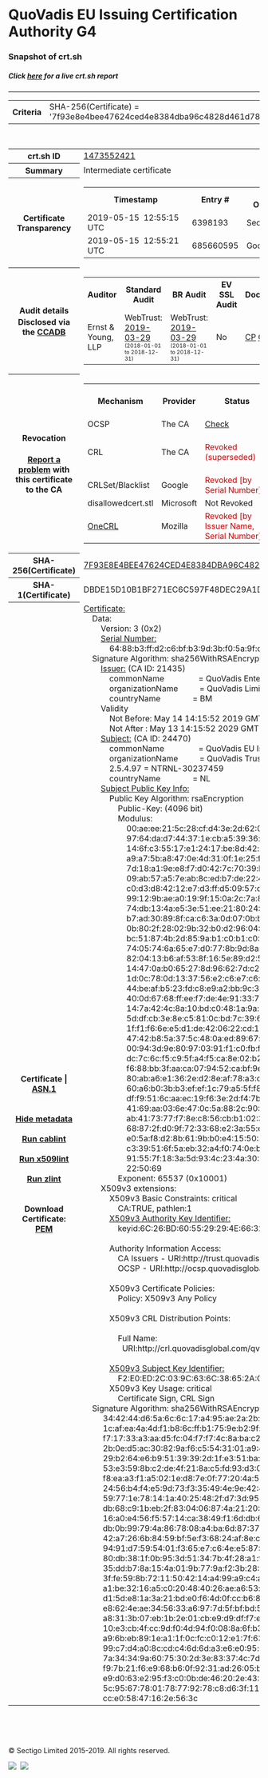 # QuoVadis EU Issuing Certification Authority G4
### Snapshot of crt.sh
##### Click [here](https://crt.sh/?q=7F93E8E4BEE47624CED4E8384DBA96C4828D461D787D0AE3EB316DE985D51C6C) for a live crt.sh report

---
<!DOCTYPE HTML PUBLIC "-//W3C//DTD HTML 4.0 Transitional//EN">
<HTML>

<BODY>

<TABLE>
  <TR>
    <TH class="outer">Criteria</TH>
    <TD class="outer">SHA-256(Certificate) = '7f93e8e4bee47624ced4e8384dba96c4828d461d787d0ae3eb316de985d51c6c'</TD>
  </TR>
</TABLE>
<BR>
<TABLE>
  <TR>
    <TH class="outer">crt.sh ID</TH>
    <TD class="outer"><A href="?id=1473552421">1473552421</A></TD>
  </TR>
  <TR>
    <TH class="outer">Summary</TH>
    <TD class="outer">Intermediate certificate</TD>
  </TR>
  <TR>
    <TH class="outer">Certificate<BR>Transparency</TH>
    <TD class="outer">
<TABLE class="options" style="margin-left:0px">
  <TR>
    <TH>Timestamp</TH>
    <TH>Entry #</TH>
    <TH>Log Operator</TH>
    <TH>Log URL</TH>
  </TR>
  <TR>
    <TD>2019-05-15&nbsp; <FONT class="small">12:55:15 UTC</FONT></TD>
    <TD>6398193</TD>
    <TD>Sectigo</TD>
    <TD>https://dodo.ct.comodo.com</TD>
  </TR>
  <TR>
    <TD>2019-05-15&nbsp; <FONT class="small">12:55:21 UTC</FONT></TD>
    <TD>685660595</TD>
    <TD>Google</TD>
    <TD>https://ct.googleapis.com/rocketeer</TD>
  </TR>
</TABLE>
    </TD>
  </TR>
  <TR>
    <TH class="outer">Audit details<BR>
      <DIV class="small" style="padding-top:3px">Disclosed via the
        <A href="//ccadb-public.secure.force.com/mozilla/PublicAllIntermediateCerts" target="_blank">CCADB</A></DIV>
    </TH>
    <TD class="outer">
<TABLE class="options" style="margin-left:0px">
  <TR>
    <TH>Auditor</TH>
    <TH>Standard Audit</TH>
    <TH>BR Audit</TH>
    <TH>EV SSL Audit</TH>
    <TH>Documents</TH>
    <TH>CCADB</TH>
    <TH>Root Owner / Certificate</TH>
  </TR>
  <TR>
    <TD style="vertical-align:middle">Ernst & Young, LLP</TD>
    <TD>WebTrust:
      <A href="https://www.cpacanada.ca/generichandlers/CPACHandler.ashx?attachmentid=227627" target="_blank">2019-03-29</A>
      <BR><FONT style="font-size:8pt">(2018-01-01 to 2018-12-31)</FONT></TD>
    <TD>WebTrust:
      <A href="https://www.cpacanada.ca/generichandlers/CPACHandler.ashx?attachmentid=227628" target="_blank">2019-03-29</A>
      <BR><FONT style="font-size:8pt">(2018-01-01 to 2018-12-31)</FONT></TD>
    <TD>No    <TD>
      <A href="https://www.quovadisglobal.com/~/media/Files/Repository/QV_RCA1_RCA3_CPCPS_V4_25.ashx" target="blank">CP</A>
      <A href="https://www.quovadisglobal.com/~/media/Files/Repository/QV_RCA2_CPCPS_v2.5.ashx" target="blank">CPS</A>
    </TD>
    <TD><A href="//ccadb.force.com/0011J00001OZJInQAP" target="_blank">0011J00001OZJInQAP</A></TD>
    <TD><A href="/?id=8564337">QuoVadis</A></TD>
  </TR>
</TABLE>
    </TD>
  </TR>
  <TR>
    <TH class="outer">Revocation<BR><BR>
      <DIV class="small" style="padding-top:3px"><A href="?id=1473552421&opt=problemreporting">Report a problem</A> with<BR>this certificate to the CA</DIV></TH>
    <TD class="outer">
      <TABLE class="options" style="margin-left:0px">
        <TR>
          <TH>Mechanism</TH>
          <TH>Provider</TH>
          <TH>Status</TH>
          <TH>Revocation Date</TH>
          <TH>Last Observed in CRL</TH>
          <TH>Last Checked <SPAN style="color:#CC0000;vertical-align:middle;font-size:70%;font-weight:normal">(Error)</SPAN></TH>
        </TR>
        <TR>
          <TD>OCSP</TD>
          <TD>The CA</TD>
          <TD><A href="?id=1473552421&opt=ocsp">Check</A></TD>
          <TD><SPAN style="color:#888888">?</SPAN></TD>
          <TD><SPAN style="color:#888888">n/a</SPAN></TD>
          <TD><SPAN style="color:#888888">?</SPAN></TD>
        </TR>
        <TR>
          <TD>CRL</TD>
          <TD>The CA</TD>
          <TD><SPAN style="color:#CC0000">Revoked (superseded)</SPAN></TD><TD>2019-10-15&nbsp; <FONT class="small">19:12:20 UTC</FONT></TD><TD>2019-12-04&nbsp; <FONT class="small">09:04:49 UTC</FONT></TD><TD>2019-12-04&nbsp; <FONT class="small">17:05:19 UTC</FONT></TD>
        </TR>
        <TR>
          <TD>CRLSet/Blacklist</TD>
          <TD>Google</TD>
          <TD><SPAN style="color:#CC0000">Revoked [by Serial Number]</SPAN></TD>
          <TD><SPAN style="color:#888888">n/a</SPAN></TD>
          <TD><SPAN style="color:#888888">n/a</SPAN></TD>
          <TD><SPAN style="color:#888888">n/a</SPAN></TD>
        </TR>
        <TR>
          <TD>disallowedcert.stl</TD>
          <TD>Microsoft</TD>
          <TD>Not Revoked</TD>
          <TD><SPAN style="color:#888888">n/a</SPAN></TD>
          <TD><SPAN style="color:#888888">n/a</SPAN></TD>
          <TD><SPAN style="color:#888888">n/a</SPAN></TD>
        </TR>
        <TR>
          <TD><A href="/mozilla-onecrl" target="_blank">OneCRL</A></TD>
          <TD>Mozilla</TD>
          <TD><SPAN style="color:#CC0000">Revoked [by Issuer Name, Serial Number]</SPAN></TD><TD><SPAN style="color:#888888">Unknown</SPAN></TD>
          <TD><SPAN style="color:#888888">n/a</SPAN></TD>
          <TD><SPAN style="color:#888888">n/a</SPAN></TD>
        </TR>
      </TABLE>
    </TD>
  </TR>
  <TR>
    <TH class="outer">SHA-256(Certificate)</TH>
    <TD class="outer"><A href="//censys.io/certificates/7f93e8e4bee47624ced4e8384dba96c4828d461d787d0ae3eb316de985d51c6c">7F93E8E4BEE47624CED4E8384DBA96C4828D461D787D0AE3EB316DE985D51C6C</A></TD>
  </TR>
  <TR>
    <TH class="outer">SHA-1(Certificate)</TH>
    <TD class="outer">DBDE15D10B1BF271EC6C597F48DEC29A1D54D878</TD>
  </TR>
  <TR>
    <TH class="outer">Certificate | <A href="?asn1=1473552421">ASN.1</A>
      <SPAN class="small"><BR>
      <BR><BR><A href="?id=1473552421&opt=nometadata">Hide metadata</A>
      <BR><BR><A href="?id=1473552421&opt=cablint">Run cablint</A>
      <BR><BR><A href="?id=1473552421&opt=x509lint">Run x509lint</A>
      <BR><BR><A href="?id=1473552421&opt=zlint">Run zlint</A>
      <BR><BR><BR>Download Certificate: <A href="?d=1473552421">PEM</A>
      </SPAN>
    </TH>
    <TD class="text"><A href="?d=1473552421">Certificate:</A><BR>&nbsp;&nbsp;&nbsp;&nbsp;Data:<BR>&nbsp;&nbsp;&nbsp;&nbsp;&nbsp;&nbsp;&nbsp;&nbsp;Version:&nbsp;3&nbsp;(0x2)<BR>&nbsp;&nbsp;&nbsp;&nbsp;&nbsp;&nbsp;&nbsp;&nbsp;<A href="?serial=6488b3ffd2c6bfb39d3bf05a9fc054500a8d7723">Serial&nbsp;Number:</A><BR>&nbsp;&nbsp;&nbsp;&nbsp;&nbsp;&nbsp;&nbsp;&nbsp;&nbsp;&nbsp;&nbsp;&nbsp;64:88:b3:ff:d2:c6:bf:b3:9d:3b:f0:5a:9f:c0:54:50:0a:8d:77:23<BR>&nbsp;&nbsp;&nbsp;&nbsp;Signature&nbsp;Algorithm:&nbsp;sha256WithRSAEncryption<BR>&nbsp;&nbsp;&nbsp;&nbsp;&nbsp;&nbsp;&nbsp;&nbsp;<A href="?caid=21435">Issuer:</A> <SPAN class="small">(CA ID: 21435)</SPAN><BR>&nbsp;&nbsp;&nbsp;&nbsp;&nbsp;&nbsp;&nbsp;&nbsp;&nbsp;&nbsp;&nbsp;&nbsp;commonName&nbsp;&nbsp;&nbsp;&nbsp;&nbsp;&nbsp;&nbsp;&nbsp;&nbsp;&nbsp;&nbsp;&nbsp;&nbsp;&nbsp;&nbsp;&nbsp;=&nbsp;QuoVadis&nbsp;Enterprise&nbsp;Trust&nbsp;CA&nbsp;1&nbsp;G3<BR>&nbsp;&nbsp;&nbsp;&nbsp;&nbsp;&nbsp;&nbsp;&nbsp;&nbsp;&nbsp;&nbsp;&nbsp;organizationName&nbsp;&nbsp;&nbsp;&nbsp;&nbsp;&nbsp;&nbsp;&nbsp;&nbsp;&nbsp;=&nbsp;QuoVadis&nbsp;Limited<BR>&nbsp;&nbsp;&nbsp;&nbsp;&nbsp;&nbsp;&nbsp;&nbsp;&nbsp;&nbsp;&nbsp;&nbsp;countryName&nbsp;&nbsp;&nbsp;&nbsp;&nbsp;&nbsp;&nbsp;&nbsp;&nbsp;&nbsp;&nbsp;&nbsp;&nbsp;&nbsp;&nbsp;=&nbsp;BM<BR>&nbsp;&nbsp;&nbsp;&nbsp;&nbsp;&nbsp;&nbsp;&nbsp;Validity<BR>&nbsp;&nbsp;&nbsp;&nbsp;&nbsp;&nbsp;&nbsp;&nbsp;&nbsp;&nbsp;&nbsp;&nbsp;Not&nbsp;Before:&nbsp;May&nbsp;14&nbsp;14:15:52&nbsp;2019&nbsp;GMT<BR>&nbsp;&nbsp;&nbsp;&nbsp;&nbsp;&nbsp;&nbsp;&nbsp;&nbsp;&nbsp;&nbsp;&nbsp;Not&nbsp;After&nbsp;:&nbsp;May&nbsp;13&nbsp;14:15:52&nbsp;2029&nbsp;GMT<BR>&nbsp;&nbsp;&nbsp;&nbsp;&nbsp;&nbsp;&nbsp;&nbsp;<A href="?caid=24470">Subject:</A> <SPAN class="small">(CA ID: 24470)</SPAN><BR>&nbsp;&nbsp;&nbsp;&nbsp;&nbsp;&nbsp;&nbsp;&nbsp;&nbsp;&nbsp;&nbsp;&nbsp;commonName&nbsp;&nbsp;&nbsp;&nbsp;&nbsp;&nbsp;&nbsp;&nbsp;&nbsp;&nbsp;&nbsp;&nbsp;&nbsp;&nbsp;&nbsp;&nbsp;=&nbsp;QuoVadis&nbsp;EU&nbsp;Issuing&nbsp;Certification&nbsp;Authority&nbsp;G4<BR>&nbsp;&nbsp;&nbsp;&nbsp;&nbsp;&nbsp;&nbsp;&nbsp;&nbsp;&nbsp;&nbsp;&nbsp;organizationName&nbsp;&nbsp;&nbsp;&nbsp;&nbsp;&nbsp;&nbsp;&nbsp;&nbsp;&nbsp;=&nbsp;QuoVadis&nbsp;Trustlink&nbsp;B.V.<BR>&nbsp;&nbsp;&nbsp;&nbsp;&nbsp;&nbsp;&nbsp;&nbsp;&nbsp;&nbsp;&nbsp;&nbsp;2.5.4.97&nbsp;=&nbsp;NTRNL-30237459<BR>&nbsp;&nbsp;&nbsp;&nbsp;&nbsp;&nbsp;&nbsp;&nbsp;&nbsp;&nbsp;&nbsp;&nbsp;countryName&nbsp;&nbsp;&nbsp;&nbsp;&nbsp;&nbsp;&nbsp;&nbsp;&nbsp;&nbsp;&nbsp;&nbsp;&nbsp;&nbsp;&nbsp;=&nbsp;NL<BR>&nbsp;&nbsp;&nbsp;&nbsp;&nbsp;&nbsp;&nbsp;&nbsp;<A href="?spkisha256=37837317bcdb1d42c5922dc24bc3ce8559d456f9c434eb3b7103bffef1ac5772">Subject&nbsp;Public&nbsp;Key&nbsp;Info:</A><BR>&nbsp;&nbsp;&nbsp;&nbsp;&nbsp;&nbsp;&nbsp;&nbsp;&nbsp;&nbsp;&nbsp;&nbsp;Public&nbsp;Key&nbsp;Algorithm:&nbsp;rsaEncryption<BR>&nbsp;&nbsp;&nbsp;&nbsp;&nbsp;&nbsp;&nbsp;&nbsp;&nbsp;&nbsp;&nbsp;&nbsp;&nbsp;&nbsp;&nbsp;&nbsp;Public-Key:&nbsp;(4096&nbsp;bit)<BR>&nbsp;&nbsp;&nbsp;&nbsp;&nbsp;&nbsp;&nbsp;&nbsp;&nbsp;&nbsp;&nbsp;&nbsp;&nbsp;&nbsp;&nbsp;&nbsp;Modulus:<BR>&nbsp;&nbsp;&nbsp;&nbsp;&nbsp;&nbsp;&nbsp;&nbsp;&nbsp;&nbsp;&nbsp;&nbsp;&nbsp;&nbsp;&nbsp;&nbsp;&nbsp;&nbsp;&nbsp;&nbsp;00:ae:ee:21:5c:28:cf:d4:3e:2d:62:0a:50:1e:75:<BR>&nbsp;&nbsp;&nbsp;&nbsp;&nbsp;&nbsp;&nbsp;&nbsp;&nbsp;&nbsp;&nbsp;&nbsp;&nbsp;&nbsp;&nbsp;&nbsp;&nbsp;&nbsp;&nbsp;&nbsp;97:64:da:d7:44:37:1e:cb:a5:39:36:a7:69:25:c1:<BR>&nbsp;&nbsp;&nbsp;&nbsp;&nbsp;&nbsp;&nbsp;&nbsp;&nbsp;&nbsp;&nbsp;&nbsp;&nbsp;&nbsp;&nbsp;&nbsp;&nbsp;&nbsp;&nbsp;&nbsp;14:6f:c3:55:17:e1:24:17:be:8d:42:df:f2:e8:0e:<BR>&nbsp;&nbsp;&nbsp;&nbsp;&nbsp;&nbsp;&nbsp;&nbsp;&nbsp;&nbsp;&nbsp;&nbsp;&nbsp;&nbsp;&nbsp;&nbsp;&nbsp;&nbsp;&nbsp;&nbsp;a9:a7:5b:a8:47:0e:4d:31:0f:1e:25:fa:dd:27:fb:<BR>&nbsp;&nbsp;&nbsp;&nbsp;&nbsp;&nbsp;&nbsp;&nbsp;&nbsp;&nbsp;&nbsp;&nbsp;&nbsp;&nbsp;&nbsp;&nbsp;&nbsp;&nbsp;&nbsp;&nbsp;7d:18:a1:9e:e8:f7:d0:42:7c:70:39:b0:11:a0:e0:<BR>&nbsp;&nbsp;&nbsp;&nbsp;&nbsp;&nbsp;&nbsp;&nbsp;&nbsp;&nbsp;&nbsp;&nbsp;&nbsp;&nbsp;&nbsp;&nbsp;&nbsp;&nbsp;&nbsp;&nbsp;09:ab:57:a5:7e:ab:8c:ed:b7:de:22:40:a0:57:60:<BR>&nbsp;&nbsp;&nbsp;&nbsp;&nbsp;&nbsp;&nbsp;&nbsp;&nbsp;&nbsp;&nbsp;&nbsp;&nbsp;&nbsp;&nbsp;&nbsp;&nbsp;&nbsp;&nbsp;&nbsp;c0:d3:d8:42:12:e7:d3:ff:d5:09:57:ca:50:86:63:<BR>&nbsp;&nbsp;&nbsp;&nbsp;&nbsp;&nbsp;&nbsp;&nbsp;&nbsp;&nbsp;&nbsp;&nbsp;&nbsp;&nbsp;&nbsp;&nbsp;&nbsp;&nbsp;&nbsp;&nbsp;99:12:9b:ae:a0:19:9f:15:0a:2c:7a:85:64:65:de:<BR>&nbsp;&nbsp;&nbsp;&nbsp;&nbsp;&nbsp;&nbsp;&nbsp;&nbsp;&nbsp;&nbsp;&nbsp;&nbsp;&nbsp;&nbsp;&nbsp;&nbsp;&nbsp;&nbsp;&nbsp;74:db:13:4a:e5:3e:51:ee:21:80:24:8a:e7:5e:ce:<BR>&nbsp;&nbsp;&nbsp;&nbsp;&nbsp;&nbsp;&nbsp;&nbsp;&nbsp;&nbsp;&nbsp;&nbsp;&nbsp;&nbsp;&nbsp;&nbsp;&nbsp;&nbsp;&nbsp;&nbsp;b7:ad:30:89:8f:ca:c6:3a:0d:07:0b:bd:c7:58:a0:<BR>&nbsp;&nbsp;&nbsp;&nbsp;&nbsp;&nbsp;&nbsp;&nbsp;&nbsp;&nbsp;&nbsp;&nbsp;&nbsp;&nbsp;&nbsp;&nbsp;&nbsp;&nbsp;&nbsp;&nbsp;0b:80:2f:28:02:9b:32:b0:d2:96:04:5c:5a:86:04:<BR>&nbsp;&nbsp;&nbsp;&nbsp;&nbsp;&nbsp;&nbsp;&nbsp;&nbsp;&nbsp;&nbsp;&nbsp;&nbsp;&nbsp;&nbsp;&nbsp;&nbsp;&nbsp;&nbsp;&nbsp;bc:51:87:4b:2d:85:9a:b1:c0:b1:c0:29:d1:7e:ad:<BR>&nbsp;&nbsp;&nbsp;&nbsp;&nbsp;&nbsp;&nbsp;&nbsp;&nbsp;&nbsp;&nbsp;&nbsp;&nbsp;&nbsp;&nbsp;&nbsp;&nbsp;&nbsp;&nbsp;&nbsp;74:05:74:6a:65:e7:d0:77:8b:9d:8a:12:53:70:aa:<BR>&nbsp;&nbsp;&nbsp;&nbsp;&nbsp;&nbsp;&nbsp;&nbsp;&nbsp;&nbsp;&nbsp;&nbsp;&nbsp;&nbsp;&nbsp;&nbsp;&nbsp;&nbsp;&nbsp;&nbsp;82:04:13:b6:af:53:8f:16:5e:89:d2:53:0d:d6:97:<BR>&nbsp;&nbsp;&nbsp;&nbsp;&nbsp;&nbsp;&nbsp;&nbsp;&nbsp;&nbsp;&nbsp;&nbsp;&nbsp;&nbsp;&nbsp;&nbsp;&nbsp;&nbsp;&nbsp;&nbsp;14:47:0a:b0:65:27:8d:96:62:7d:c2:df:ac:97:f0:<BR>&nbsp;&nbsp;&nbsp;&nbsp;&nbsp;&nbsp;&nbsp;&nbsp;&nbsp;&nbsp;&nbsp;&nbsp;&nbsp;&nbsp;&nbsp;&nbsp;&nbsp;&nbsp;&nbsp;&nbsp;1d:0c:78:0d:13:37:56:e2:c6:e7:c6:f4:2f:e1:04:<BR>&nbsp;&nbsp;&nbsp;&nbsp;&nbsp;&nbsp;&nbsp;&nbsp;&nbsp;&nbsp;&nbsp;&nbsp;&nbsp;&nbsp;&nbsp;&nbsp;&nbsp;&nbsp;&nbsp;&nbsp;44:be:af:b5:23:fd:c8:e9:a2:bb:9c:31:d6:e0:3e:<BR>&nbsp;&nbsp;&nbsp;&nbsp;&nbsp;&nbsp;&nbsp;&nbsp;&nbsp;&nbsp;&nbsp;&nbsp;&nbsp;&nbsp;&nbsp;&nbsp;&nbsp;&nbsp;&nbsp;&nbsp;40:0d:67:68:ff:ee:f7:de:4e:91:33:70:88:c9:ee:<BR>&nbsp;&nbsp;&nbsp;&nbsp;&nbsp;&nbsp;&nbsp;&nbsp;&nbsp;&nbsp;&nbsp;&nbsp;&nbsp;&nbsp;&nbsp;&nbsp;&nbsp;&nbsp;&nbsp;&nbsp;14:7a:42:4c:8a:10:bd:c0:48:1a:9a:4a:15:b5:40:<BR>&nbsp;&nbsp;&nbsp;&nbsp;&nbsp;&nbsp;&nbsp;&nbsp;&nbsp;&nbsp;&nbsp;&nbsp;&nbsp;&nbsp;&nbsp;&nbsp;&nbsp;&nbsp;&nbsp;&nbsp;5d:df:cb:3e:8e:c5:81:0c:bd:7c:39:65:59:eb:52:<BR>&nbsp;&nbsp;&nbsp;&nbsp;&nbsp;&nbsp;&nbsp;&nbsp;&nbsp;&nbsp;&nbsp;&nbsp;&nbsp;&nbsp;&nbsp;&nbsp;&nbsp;&nbsp;&nbsp;&nbsp;1f:f1:f6:6e:e5:d1:de:42:06:22:cd:1d:aa:8d:ab:<BR>&nbsp;&nbsp;&nbsp;&nbsp;&nbsp;&nbsp;&nbsp;&nbsp;&nbsp;&nbsp;&nbsp;&nbsp;&nbsp;&nbsp;&nbsp;&nbsp;&nbsp;&nbsp;&nbsp;&nbsp;47:42:b8:5a:37:5c:48:0a:ed:89:67:c7:da:6c:ee:<BR>&nbsp;&nbsp;&nbsp;&nbsp;&nbsp;&nbsp;&nbsp;&nbsp;&nbsp;&nbsp;&nbsp;&nbsp;&nbsp;&nbsp;&nbsp;&nbsp;&nbsp;&nbsp;&nbsp;&nbsp;00:94:3d:9e:80:97:03:91:f1:c0:fb:fb:b8:7c:27:<BR>&nbsp;&nbsp;&nbsp;&nbsp;&nbsp;&nbsp;&nbsp;&nbsp;&nbsp;&nbsp;&nbsp;&nbsp;&nbsp;&nbsp;&nbsp;&nbsp;&nbsp;&nbsp;&nbsp;&nbsp;dc:7c:6c:f5:c9:5f:a4:f5:ca:8e:02:b2:bc:e3:f0:<BR>&nbsp;&nbsp;&nbsp;&nbsp;&nbsp;&nbsp;&nbsp;&nbsp;&nbsp;&nbsp;&nbsp;&nbsp;&nbsp;&nbsp;&nbsp;&nbsp;&nbsp;&nbsp;&nbsp;&nbsp;f6:88:bb:3f:aa:ca:07:94:52:ca:bf:9e:fa:21:ff:<BR>&nbsp;&nbsp;&nbsp;&nbsp;&nbsp;&nbsp;&nbsp;&nbsp;&nbsp;&nbsp;&nbsp;&nbsp;&nbsp;&nbsp;&nbsp;&nbsp;&nbsp;&nbsp;&nbsp;&nbsp;80:ab:a6:e1:36:2e:d2:8e:af:78:a3:dc:fd:e9:35:<BR>&nbsp;&nbsp;&nbsp;&nbsp;&nbsp;&nbsp;&nbsp;&nbsp;&nbsp;&nbsp;&nbsp;&nbsp;&nbsp;&nbsp;&nbsp;&nbsp;&nbsp;&nbsp;&nbsp;&nbsp;60:a6:b0:3b:b3:ef:ef:1c:79:a5:5f:f8:c2:97:d2:<BR>&nbsp;&nbsp;&nbsp;&nbsp;&nbsp;&nbsp;&nbsp;&nbsp;&nbsp;&nbsp;&nbsp;&nbsp;&nbsp;&nbsp;&nbsp;&nbsp;&nbsp;&nbsp;&nbsp;&nbsp;df:f9:51:6c:aa:ec:19:f6:3e:2d:f4:7b:0b:57:5a:<BR>&nbsp;&nbsp;&nbsp;&nbsp;&nbsp;&nbsp;&nbsp;&nbsp;&nbsp;&nbsp;&nbsp;&nbsp;&nbsp;&nbsp;&nbsp;&nbsp;&nbsp;&nbsp;&nbsp;&nbsp;41:69:aa:03:6e:47:0c:5a:88:2c:90:55:e1:0f:88:<BR>&nbsp;&nbsp;&nbsp;&nbsp;&nbsp;&nbsp;&nbsp;&nbsp;&nbsp;&nbsp;&nbsp;&nbsp;&nbsp;&nbsp;&nbsp;&nbsp;&nbsp;&nbsp;&nbsp;&nbsp;ab:41:73:77:f7:8e:c8:56:cb:b1:02:30:e7:73:73:<BR>&nbsp;&nbsp;&nbsp;&nbsp;&nbsp;&nbsp;&nbsp;&nbsp;&nbsp;&nbsp;&nbsp;&nbsp;&nbsp;&nbsp;&nbsp;&nbsp;&nbsp;&nbsp;&nbsp;&nbsp;68:87:2f:d0:9f:72:33:68:e2:3a:55:ee:e2:41:77:<BR>&nbsp;&nbsp;&nbsp;&nbsp;&nbsp;&nbsp;&nbsp;&nbsp;&nbsp;&nbsp;&nbsp;&nbsp;&nbsp;&nbsp;&nbsp;&nbsp;&nbsp;&nbsp;&nbsp;&nbsp;e0:5a:f8:d2:8b:61:9b:b0:e4:15:50:10:dc:39:49:<BR>&nbsp;&nbsp;&nbsp;&nbsp;&nbsp;&nbsp;&nbsp;&nbsp;&nbsp;&nbsp;&nbsp;&nbsp;&nbsp;&nbsp;&nbsp;&nbsp;&nbsp;&nbsp;&nbsp;&nbsp;c3:39:51:6f:5a:eb:32:a4:f0:74:0e:b4:f1:e7:78:<BR>&nbsp;&nbsp;&nbsp;&nbsp;&nbsp;&nbsp;&nbsp;&nbsp;&nbsp;&nbsp;&nbsp;&nbsp;&nbsp;&nbsp;&nbsp;&nbsp;&nbsp;&nbsp;&nbsp;&nbsp;91:55:7f:18:3a:5d:93:4c:23:4a:30:02:77:31:62:<BR>&nbsp;&nbsp;&nbsp;&nbsp;&nbsp;&nbsp;&nbsp;&nbsp;&nbsp;&nbsp;&nbsp;&nbsp;&nbsp;&nbsp;&nbsp;&nbsp;&nbsp;&nbsp;&nbsp;&nbsp;22:50:69<BR>&nbsp;&nbsp;&nbsp;&nbsp;&nbsp;&nbsp;&nbsp;&nbsp;&nbsp;&nbsp;&nbsp;&nbsp;&nbsp;&nbsp;&nbsp;&nbsp;Exponent:&nbsp;65537&nbsp;(0x10001)<BR>&nbsp;&nbsp;&nbsp;&nbsp;&nbsp;&nbsp;&nbsp;&nbsp;X509v3&nbsp;extensions:<BR>&nbsp;&nbsp;&nbsp;&nbsp;&nbsp;&nbsp;&nbsp;&nbsp;&nbsp;&nbsp;&nbsp;&nbsp;X509v3&nbsp;Basic&nbsp;Constraints:&nbsp;critical<BR>&nbsp;&nbsp;&nbsp;&nbsp;&nbsp;&nbsp;&nbsp;&nbsp;&nbsp;&nbsp;&nbsp;&nbsp;&nbsp;&nbsp;&nbsp;&nbsp;CA:TRUE,&nbsp;pathlen:1<BR>&nbsp;&nbsp;&nbsp;&nbsp;&nbsp;&nbsp;&nbsp;&nbsp;&nbsp;&nbsp;&nbsp;&nbsp;<A href="?ski=6c26bd605529294e663207a0ff638b835a4b34c6">X509v3&nbsp;Authority&nbsp;Key&nbsp;Identifier:</A><BR>&nbsp;&nbsp;&nbsp;&nbsp;&nbsp;&nbsp;&nbsp;&nbsp;&nbsp;&nbsp;&nbsp;&nbsp;&nbsp;&nbsp;&nbsp;&nbsp;keyid:6C:26:BD:60:55:29:29:4E:66:32:07:A0:FF:63:8B:83:5A:4B:34:C6<BR><BR>&nbsp;&nbsp;&nbsp;&nbsp;&nbsp;&nbsp;&nbsp;&nbsp;&nbsp;&nbsp;&nbsp;&nbsp;Authority&nbsp;Information&nbsp;Access:&nbsp;<BR>&nbsp;&nbsp;&nbsp;&nbsp;&nbsp;&nbsp;&nbsp;&nbsp;&nbsp;&nbsp;&nbsp;&nbsp;&nbsp;&nbsp;&nbsp;&nbsp;CA&nbsp;Issuers&nbsp;-&nbsp;URI:http://trust.quovadisglobal.com/qventca1g3.crt<BR>&nbsp;&nbsp;&nbsp;&nbsp;&nbsp;&nbsp;&nbsp;&nbsp;&nbsp;&nbsp;&nbsp;&nbsp;&nbsp;&nbsp;&nbsp;&nbsp;OCSP&nbsp;-&nbsp;URI:http://ocsp.quovadisglobal.com<BR><BR>&nbsp;&nbsp;&nbsp;&nbsp;&nbsp;&nbsp;&nbsp;&nbsp;&nbsp;&nbsp;&nbsp;&nbsp;X509v3&nbsp;Certificate&nbsp;Policies:&nbsp;<BR>&nbsp;&nbsp;&nbsp;&nbsp;&nbsp;&nbsp;&nbsp;&nbsp;&nbsp;&nbsp;&nbsp;&nbsp;&nbsp;&nbsp;&nbsp;&nbsp;Policy:&nbsp;X509v3&nbsp;Any&nbsp;Policy<BR><BR>&nbsp;&nbsp;&nbsp;&nbsp;&nbsp;&nbsp;&nbsp;&nbsp;&nbsp;&nbsp;&nbsp;&nbsp;X509v3&nbsp;CRL&nbsp;Distribution&nbsp;Points:&nbsp;<BR><BR>&nbsp;&nbsp;&nbsp;&nbsp;&nbsp;&nbsp;&nbsp;&nbsp;&nbsp;&nbsp;&nbsp;&nbsp;&nbsp;&nbsp;&nbsp;&nbsp;Full&nbsp;Name:<BR>&nbsp;&nbsp;&nbsp;&nbsp;&nbsp;&nbsp;&nbsp;&nbsp;&nbsp;&nbsp;&nbsp;&nbsp;&nbsp;&nbsp;&nbsp;&nbsp;&nbsp;&nbsp;URI:http://crl.quovadisglobal.com/qventca1g3.crl<BR><BR>&nbsp;&nbsp;&nbsp;&nbsp;&nbsp;&nbsp;&nbsp;&nbsp;&nbsp;&nbsp;&nbsp;&nbsp;<A href="?ski=f2e0ed2c039c636c38652ac7e45f4a3a4b678d88">X509v3&nbsp;Subject&nbsp;Key&nbsp;Identifier:</A><BR>&nbsp;&nbsp;&nbsp;&nbsp;&nbsp;&nbsp;&nbsp;&nbsp;&nbsp;&nbsp;&nbsp;&nbsp;&nbsp;&nbsp;&nbsp;&nbsp;F2:E0:ED:2C:03:9C:63:6C:38:65:2A:C7:E4:5F:4A:3A:4B:67:8D:88<BR>&nbsp;&nbsp;&nbsp;&nbsp;&nbsp;&nbsp;&nbsp;&nbsp;&nbsp;&nbsp;&nbsp;&nbsp;X509v3&nbsp;Key&nbsp;Usage:&nbsp;critical<BR>&nbsp;&nbsp;&nbsp;&nbsp;&nbsp;&nbsp;&nbsp;&nbsp;&nbsp;&nbsp;&nbsp;&nbsp;&nbsp;&nbsp;&nbsp;&nbsp;Certificate&nbsp;Sign,&nbsp;CRL&nbsp;Sign<BR>&nbsp;&nbsp;&nbsp;&nbsp;Signature&nbsp;Algorithm:&nbsp;sha256WithRSAEncryption<BR>&nbsp;&nbsp;&nbsp;&nbsp;&nbsp;&nbsp;&nbsp;&nbsp;&nbsp;34:42:44:d6:5a:6c:6c:17:a4:95:ae:2a:2b:33:45:c8:c4:5f:<BR>&nbsp;&nbsp;&nbsp;&nbsp;&nbsp;&nbsp;&nbsp;&nbsp;&nbsp;1c:af:ea:4a:4d:f1:b8:6c:ff:b1:75:9e:b2:9f:e4:f2:37:6b:<BR>&nbsp;&nbsp;&nbsp;&nbsp;&nbsp;&nbsp;&nbsp;&nbsp;&nbsp;f7:17:33:a3:aa:d5:fc:04:f7:f7:4c:8a:ba:c2:43:37:f3:dd:<BR>&nbsp;&nbsp;&nbsp;&nbsp;&nbsp;&nbsp;&nbsp;&nbsp;&nbsp;2b:0e:d5:ac:30:82:9a:f6:c5:54:31:01:a9:49:c6:1e:01:56:<BR>&nbsp;&nbsp;&nbsp;&nbsp;&nbsp;&nbsp;&nbsp;&nbsp;&nbsp;29:b2:64:e6:b9:51:39:39:2d:1f:e3:51:ba:76:77:82:d1:6a:<BR>&nbsp;&nbsp;&nbsp;&nbsp;&nbsp;&nbsp;&nbsp;&nbsp;&nbsp;53:e3:59:8b:c2:de:4f:21:8a:c5:fd:93:d3:03:b0:d8:98:7d:<BR>&nbsp;&nbsp;&nbsp;&nbsp;&nbsp;&nbsp;&nbsp;&nbsp;&nbsp;f8:ea:a3:f1:a5:02:1e:d8:7e:0f:77:20:4a:56:a8:df:47:3a:<BR>&nbsp;&nbsp;&nbsp;&nbsp;&nbsp;&nbsp;&nbsp;&nbsp;&nbsp;24:56:b4:f4:e5:9d:73:f3:35:49:4e:9e:42:47:48:d9:92:8d:<BR>&nbsp;&nbsp;&nbsp;&nbsp;&nbsp;&nbsp;&nbsp;&nbsp;&nbsp;59:77:1e:78:14:1a:40:25:48:2f:d7:3d:95:63:c3:80:5e:55:<BR>&nbsp;&nbsp;&nbsp;&nbsp;&nbsp;&nbsp;&nbsp;&nbsp;&nbsp;db:68:c9:1b:eb:2f:83:04:06:87:4a:21:20:21:b4:db:30:05:<BR>&nbsp;&nbsp;&nbsp;&nbsp;&nbsp;&nbsp;&nbsp;&nbsp;&nbsp;16:a0:e4:56:f5:57:14:ca:38:49:f1:6d:db:6d:3b:9a:c1:c2:<BR>&nbsp;&nbsp;&nbsp;&nbsp;&nbsp;&nbsp;&nbsp;&nbsp;&nbsp;db:0b:99:79:4a:86:78:08:a4:ba:6d:87:37:4a:1a:97:d3:4a:<BR>&nbsp;&nbsp;&nbsp;&nbsp;&nbsp;&nbsp;&nbsp;&nbsp;&nbsp;42:a7:26:6b:84:59:bf:5e:f3:68:24:af:8e:c2:63:1e:46:7c:<BR>&nbsp;&nbsp;&nbsp;&nbsp;&nbsp;&nbsp;&nbsp;&nbsp;&nbsp;94:91:d7:59:54:01:f3:65:e7:c6:4e:e5:87:1c:dc:aa:e1:0a:<BR>&nbsp;&nbsp;&nbsp;&nbsp;&nbsp;&nbsp;&nbsp;&nbsp;&nbsp;80:db:38:1f:0b:95:3d:51:34:7b:4f:28:a1:f2:c8:7e:d8:9b:<BR>&nbsp;&nbsp;&nbsp;&nbsp;&nbsp;&nbsp;&nbsp;&nbsp;&nbsp;35:dd:b7:8a:15:4a:01:9b:77:9a:f2:3b:28:12:26:d7:7c:7e:<BR>&nbsp;&nbsp;&nbsp;&nbsp;&nbsp;&nbsp;&nbsp;&nbsp;&nbsp;3f:fe:59:8b:72:11:50:42:14:a4:99:a9:c4:a5:2d:3d:ae:55:<BR>&nbsp;&nbsp;&nbsp;&nbsp;&nbsp;&nbsp;&nbsp;&nbsp;&nbsp;a1:be:32:16:a5:c0:20:48:40:26:ae:a6:53:e6:45:d9:3f:fb:<BR>&nbsp;&nbsp;&nbsp;&nbsp;&nbsp;&nbsp;&nbsp;&nbsp;&nbsp;d1:5d:e8:1a:3a:21:bd:e0:f6:4d:0f:cc:b6:81:cc:a5:a2:9a:<BR>&nbsp;&nbsp;&nbsp;&nbsp;&nbsp;&nbsp;&nbsp;&nbsp;&nbsp;e8:62:4e:ae:34:56:33:a6:97:7d:5f:bf:bd:5c:20:8b:e2:0c:<BR>&nbsp;&nbsp;&nbsp;&nbsp;&nbsp;&nbsp;&nbsp;&nbsp;&nbsp;a8:31:3b:07:eb:1b:2e:01:cb:e9:d9:df:f7:e3:4e:15:f6:cb:<BR>&nbsp;&nbsp;&nbsp;&nbsp;&nbsp;&nbsp;&nbsp;&nbsp;&nbsp;10:e3:cb:4f:cc:9d:f0:4d:94:f0:08:8a:6f:b3:95:a5:8d:a4:<BR>&nbsp;&nbsp;&nbsp;&nbsp;&nbsp;&nbsp;&nbsp;&nbsp;&nbsp;a9:6b:eb:89:1e:a1:1f:0c:fc:c0:12:e1:7f:63:4e:fb:ac:65:<BR>&nbsp;&nbsp;&nbsp;&nbsp;&nbsp;&nbsp;&nbsp;&nbsp;&nbsp;99:c7:d4:a0:8c:cd:c4:6d:6d:a3:e6:e0:95:e5:48:db:31:6e:<BR>&nbsp;&nbsp;&nbsp;&nbsp;&nbsp;&nbsp;&nbsp;&nbsp;&nbsp;7a:34:34:9a:60:75:30:2d:3e:83:37:4c:7d:24:80:e0:65:c8:<BR>&nbsp;&nbsp;&nbsp;&nbsp;&nbsp;&nbsp;&nbsp;&nbsp;&nbsp;f9:7b:21:f6:e9:68:b6:0f:92:31:ad:26:05:bf:87:1e:5c:68:<BR>&nbsp;&nbsp;&nbsp;&nbsp;&nbsp;&nbsp;&nbsp;&nbsp;&nbsp;e9:d0:63:e2:95:f3:c0:0b:de:46:20:2e:43:76:db:ed:82:06:<BR>&nbsp;&nbsp;&nbsp;&nbsp;&nbsp;&nbsp;&nbsp;&nbsp;&nbsp;5c:95:67:78:01:78:77:92:78:c8:d6:3f:11:95:5b:41:16:b1:<BR>&nbsp;&nbsp;&nbsp;&nbsp;&nbsp;&nbsp;&nbsp;&nbsp;&nbsp;cc:e0:58:47:16:2e:56:3c<BR>    </TD>
  </TR>
</TABLE>

  <BR><BR><BR>

  <P class="copyright">&copy; Sectigo Limited 2015-2019. All rights reserved.</P>
  <DIV>
    <A href="https://sectigo.com/"><IMG src="/sectigo_s.png"></A>
    &nbsp;<A href="https://github.com/crtsh"><IMG src="/GitHub-Mark-32px.png"></A>
  </DIV>
</BODY>
</HTML>

